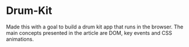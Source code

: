 # Drum-Kit
Made this with a goal to build a drum kit app that runs in the browser. The main concepts presented in the article are DOM, key events and CSS animations.

